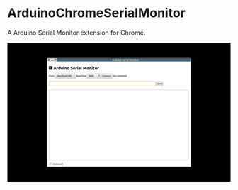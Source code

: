 # ArduinoChromeSerialMonitor
A Arduino Serial Monitor extension for Chrome.

![alt text](https://github.com/dalmirdasilva/ArduinoChromeSerialMonitor/blob/master/assets/screenshot.png "Screenshot")
